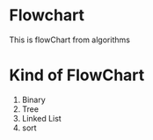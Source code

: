 # Flowchart
This is flowChart from algorithms

# Kind of FlowChart
1. Binary
2. Tree
3. Linked List
4. sort

